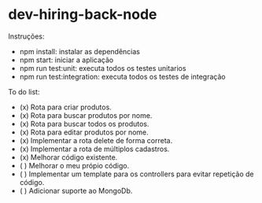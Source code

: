 # dev-hiring-back-node

Instruções:
- npm install: instalar as dependências
- npm start: iniciar a aplicação
- npm run test:unit: executa todos os testes unitarios
- npm run test:integration: executa todos os testes de integração

To do list:
- (x) Rota para criar produtos.
- (x) Rota para buscar produtos por nome.
- (x) Rota para buscar todos os produtos.
- (x) Rota para editar produtos por nome.
- (x) Implementar a rota delete de forma correta.
- (x) Implementar a rota de múltiplos cadastros.
- (x) Melhorar código existente.
- ( ) Melhorar o meu própio código.
- ( ) Implementar um template para os controllers para evitar repetição de código.
- ( ) Adicionar suporte ao MongoDb.
